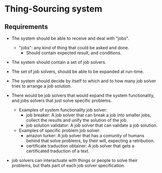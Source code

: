 # Thing-Sourcing system

## Requirements

- The system should be able to receive and deal with "jobs".
  - "jobs": any kind of thing that could be asked and done.
    - Should contain expected result, and conditions.
- The system should contain a set of job solvers.
- The set of job solvers, should be able to be expanded at run-time.
- The system should decide by itself to which and to how many job solver tries to arrange a job solution.
- There would be job solvers that would expand the system functionality, and jobs solvers that just solve specific problems.
  - Examples of system functionality job solver:
    - job breaker: A job solver that can break a job into smaller jobs, collect the results and unify the solution of the job.
    - job solution validator: A job solver that can validate a job solution.
  - Examples of specific problem job solver:
    - amazon turker: A job solver that has a comunity of humans behind that solve problems, by their will, expecting a retribution.
    - certificate traduction obtainer: A job solver that gets a certificated traduction of a text.

- job solvers can interactuate with things or people to solve their problems, but thats part of each job solver specification.
